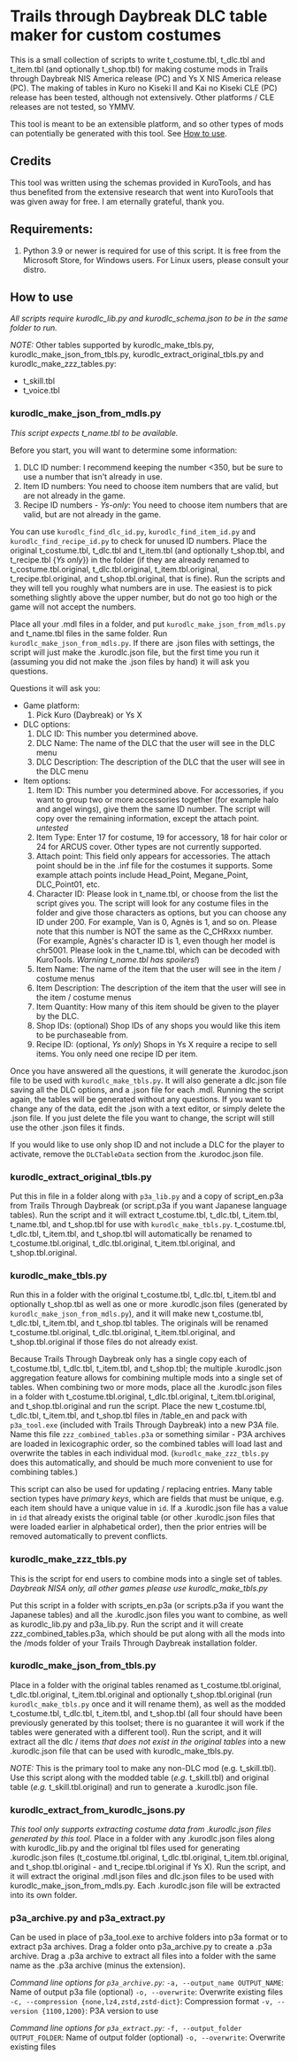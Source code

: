 # Trails through Daybreak DLC table maker for custom costumes

This is a small collection of scripts to write t_costume.tbl, t_dlc.tbl and t_item.tbl (and optionally t_shop.tbl) for making costume mods in Trails through Daybreak NIS America release (PC) and Ys X NIS America release (PC).  The making of tables in Kuro no Kiseki II and Kai no Kiseki CLE (PC) release has been tested, although not extensively.  Other platforms / CLE releases are not tested, so YMMV.

This tool is meant to be an extensible platform, and so other types of mods can potentially be generated with this tool.  See [How to use](#how-to-use).

## Credits

This tool was written using the schemas provided in KuroTools, and has thus benefited from the extensive research that went into KuroTools that was given away for free.  I am eternally grateful, thank you.

## Requirements:
1. Python 3.9 or newer is required for use of this script.  It is free from the Microsoft Store, for Windows users.  For Linux users, please consult your distro.

## How to use

*All scripts require kurodlc_lib.py and kurodlc_schema.json to be in the same folder to run.*

*NOTE:* Other tables supported by kurodlc_make_tbls.py, kurodlc_make_json_from_tbls.py, kurodlc_extract_original_tbls.py and kurodlc_make_zzz_tables.py:
- t_skill.tbl
- t_voice.tbl

### kurodlc_make_json_from_mdls.py

*This script expects t_name.tbl to be available.*

Before you start, you will want to determine some information:
1. DLC ID number:  I recommend keeping the number <350, but be sure to use a number that isn't already in use.
2. Item ID numbers:  You need to choose item numbers that are valid, but are not already in the game.
3. Recipe ID numbers - *Ys-only*:  You need to choose item numbers that are valid, but are not already in the game.

You can use `kurodlc_find_dlc_id.py`, `kurodlc_find_item_id.py` and `kurodlc_find_recipe_id.py` to check for unused ID numbers.  Place the original t_costume.tbl, t_dlc.tbl and t_item.tbl (and optionally t_shop.tbl, and t_recipe.tbl {*Ys only*}) in the folder (if they are already renamed to t_costume.tbl.original, t_dlc.tbl.original, t_item.tbl.original, t_recipe.tbl.original, and t_shop.tbl.original, that is fine).  Run the scripts and they will tell you roughly what numbers are in use.  The easiest is to pick something slightly above the upper number, but do not go too high or the game will not accept the numbers.

Place all your .mdl files in a folder, and put `kurodlc_make_json_from_mdls.py` and t_name.tbl files in the same folder.  Run `kurodlc_make_json_from_mdls.py`.  If there are .json files with settings, the script will just make the .kurodlc.json file, but the first time you run it (assuming you did not make the .json files by hand) it will ask you questions.

Questions it will ask you:
* Game platform:
    1. Pick Kuro (Daybreak) or Ys X
* DLC options:
	1. DLC ID:  This number you determined above.
	2. DLC Name:  The name of the DLC that the user will see in the DLC menu
	3. DLC Description:  The description of the DLC that the user will see in the DLC menu
* Item options:
	1. Item ID: This number you determined above.  For accessories, if you want to group two or more accessories together (for example halo and angel wings), give them the same ID number.  The script will copy over the remaining information, except the attach point.  *untested*
	2. Item Type: Enter 17 for costume, 19 for accessory, 18 for hair color or 24 for ARCUS cover.  Other types are not currently supported.
	3. Attach point: This field only appears for accessories.  The attach point should be in the .inf file for the costumes it supports.  Some example attach points include Head_Point, Megane_Point, DLC_Point01, etc.
	4. Character ID: Please look in t_name.tbl, or choose from the list the script gives you.  The script will look for any costume files in the folder and give those characters as options, but you can choose any ID under 200.  For example, Van is 0, Agnès is 1, and so on.  Please note that this number is NOT the same as the C_CHRxxx number.  (For example, Agnès's character ID is 1, even though her model is chr5001.  Please look in the t_name.tbl, which can be decoded with KuroTools.  *Warning t_name.tbl has spoilers!*)
	5. Item Name:  The name of the item that the user will see in the item / costume menus
	6. Item Description:  The description of the item that the user will see in the item / costume menus
	7. Item Quantity:  How many of this item should be given to the player by the DLC.
	8. Shop IDs:  (optional) Shop IDs of any shops you would like this item to be purchaseable from.
	9. Recipe ID:  (optional, *Ys only*) Shops in Ys X require a recipe to sell items.  You only need one recipe ID per item.

Once you have answered all the questions, it will generate the .kurodoc.json file to be used with `kurodlc_make_tbls.py`.  It will also generate a dlc.json file saving all the DLC options, and a .json file for each .mdl.  Running the script again, the tables will be generated without any questions.  If you want to change any of the data, edit the .json with a text editor, or simply delete the .json file.  If you just delete the file you want to change, the script will still use the other .json files it finds.

If you would like to use only shop ID and not include a DLC for the player to activate, remove the `DLCTableData` section from the .kurodoc.json file.

### kurodlc_extract_original_tbls.py

Put this in file in a folder along with `p3a_lib.py` and a copy of script_en.p3a from Trails Through Daybreak (or script.p3a if you want Japanese language tables).  Run the script and it will extract t_costume.tbl, t_dlc.tbl, t_item.tbl, t_name.tbl, and t_shop.tbl for use with `kurodlc_make_tbls.py`.  t_costume.tbl, t_dlc.tbl, t_item.tbl, and t_shop.tbl will automatically be renamed to t_costume.tbl.original, t_dlc.tbl.original, t_item.tbl.original, and t_shop.tbl.original.

### kurodlc_make_tbls.py

Run this in a folder with the original t_costume.tbl, t_dlc.tbl, t_item.tbl and optionally t_shop.tbl as well as one or more .kurodlc.json files (generated by `kurodlc_make_json_from_mdls.py`), and it will make new t_costume.tbl, t_dlc.tbl, t_item.tbl, and t_shop.tbl tables.  The originals will be renamed t_costume.tbl.original, t_dlc.tbl.original, t_item.tbl.original, and t_shop.tbl.original if those files do not already exist.

Because Trails Through Daybreak only has a single copy each of t_costume.tbl, t_dlc.tbl, t_item.tbl, and t_shop.tbl; the multiple .kurodlc.json aggregation feature allows for combining multiple mods into a single set of tables.  When combining two or more mods, place all the .kurodlc.json files in a folder with t_costume.tbl.original, t_dlc.tbl.original, t_item.tbl.original, and t_shop.tbl.original and run the script.  Place the new t_costume.tbl, t_dlc.tbl, t_item.tbl, and t_shop.tbl files in /table_en and pack with `p3a_tool.exe` (included with Trails Through Daybreak) into a new P3A file.  Name this file `zzz_combined_tables.p3a` or something similar - P3A archives are loaded in lexicographic order, so the combined tables will load last and overwrite the tables in each individual mod.  (`kurodlc_make_zzz_tbls.py` does this automatically, and should be much more convenient to use for combining tables.)

This script can also be used for updating / replacing entries.  Many table section types have *primary keys*, which are fields that must be unique, e.g. each item should have a unique value in `id`.  If a .kurodlc.json file has a value in `id` that already exists the original table (or other .kurodlc.json files that were loaded earlier in alphabetical order), then the prior entries will be removed automatically to prevent conflicts.

### kurodlc_make_zzz_tbls.py

This is the script for end users to combine mods into a single set of tables.  *Daybreak NISA only, all other games please use kurodlc_make_tbls.py*

Put this script in a folder with scripts_en.p3a (or scripts.p3a if you want the Japanese tables) and all the .kurodlc.json files you want to combine, as well as kurodlc_lib.py and p3a_lib.py.  Run the script and it will create zzz_combined_tables.p3a, which should be put along with all the mods into the /mods folder of your Trails Through Daybreak installation folder.

### kurodlc_make_json_from_tbls.py

Place in a folder with the original tables renamed as t_costume.tbl.original, t_dlc.tbl.original, t_item.tbl.original and optionally t_shop.tbl.original (run `kurodlc_make_tbls.py` once and it will rename them), as well as the modded t_costume.tbl, t_dlc.tbl, t_item.tbl, and t_shop.tbl (all four should have been previously generated by this toolset; there is no guarantee it will work if the tables were generated with a different tool).  Run the script, and it will extract all the dlc / items *that does not exist in the original tables* into a new .kurodlc.json file that can be used with kurodlc_make_tbls.py.

*NOTE:* This is the primary tool to make any non-DLC mod (e.g. t_skill.tbl).  Use this script along with the modded table (*e.g.* t_skill.tbl) and original table (*e.g.* t_skill.tbl.original) and run to generate a .kurodlc.json file.

### kurodlc_extract_from_kurodlc_jsons.py

*This tool only supports extracting costume data from .kurodlc.json files generated by this tool.*  Place in a folder with any .kurodlc.json files along with kurodlc_lib.py and the original tbl files used for generating .kurodlc.json files (t_costume.tbl.original, t_dlc.tbl.original, t_item.tbl.original, and t_shop.tbl.original - and t_recipe.tbl.original if Ys X).  Run the script, and it will extract the original .mdl.json files and dlc.json files to be used with kurodlc_make_json_from_mdls.py.  Each .kurodlc.json file will be extracted into its own folder.

### p3a_archive.py and p3a_extract.py

Can be used in place of p3a_tool.exe to archive folders into p3a format or to extract p3a archives.  Drag a folder onto p3a_archive.py to create a .p3a archive.  Drag a .p3a archive to extract all files into a folder with the same name as the .p3a archive (minus the extension).

*Command line options for `p3a_archive.py`:*
`-a, --output_name OUTPUT_NAME`: Name of output p3a file (optional)
`-o, --overwrite`: Overwrite existing files
`-c, --compression {none,lz4,zstd,zstd-dict}`: Compression format
`-v, --version {1100,1200}`: P3A version to use

*Command line options for `p3a_extract.py`:*
`-f, --output_folder OUTPUT_FOLDER`: Name of output folder (optional)
`-o, --overwrite`: Overwrite existing files